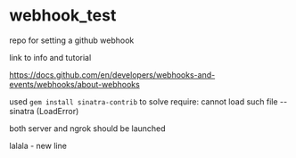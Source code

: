# webhook_test
repo for setting a github webhook

link to info and tutorial

https://docs.github.com/en/developers/webhooks-and-events/webhooks/about-webhooks

used ```gem install sinatra-contrib``` to solve require: cannot load such file -- sinatra (LoadError)

both server and ngrok should be launched

lalala - new line

